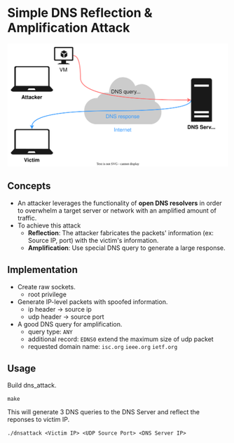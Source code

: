 <h1> Simple DNS Reflection & Amplification Attack </h1>

![DNS_attack_diagram](images/DNS_reflection.svg)

<h2> Concepts </h2>

* An attacker leverages the functionality of **open DNS resolvers** in order to overwhelm a target server or network with an amplified amount of traffic.
* To achieve this attack
  * **Reflection**: The attacker fabricates the packets' information (ex: Source IP, port) with the victim's information.
  * **Amplification**: Use special DNS query to generate a large response.

<h2> Implementation </h2>

* Create raw sockets.
  * root privilege
* Generate IP-level packets with spoofed information.  
  * ip header → source ip
  * udp header → source port
* A good DNS query for amplification.
  * query type: `ANY`
  * additional record: `EDNS0` extend the maximum size of udp packet
  * requested domain name: `isc.org` `ieee.org` `ietf.org`

<h2> Usage </h2>

Build dns_attack.
```
make
```

This will generate 3 DNS queries to the DNS Server and reflect the reponses to victim IP.
```
./dnsattack <Victim IP> <UDP Source Port> <DNS Server IP>
```